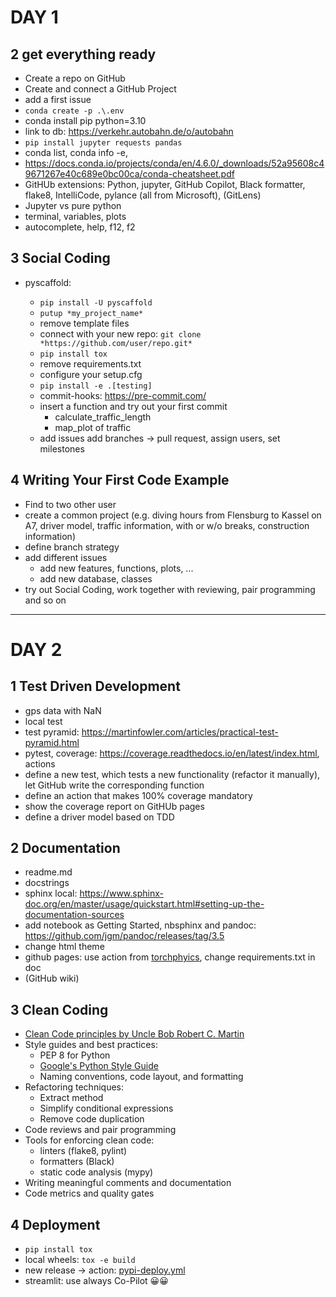 # DAY 1

## 2 get everything ready
- Create a repo on GitHub
- Create and connect a GitHub Project
- add a first issue
- ``conda create -p .\.env``
- conda install pip python=3.10
- link to db: https://verkehr.autobahn.de/o/autobahn
- ``pip install jupyter requests pandas``
- conda list, conda info -e,
- https://docs.conda.io/projects/conda/en/4.6.0/_downloads/52a95608c49671267e40c689e0bc00ca/conda-cheatsheet.pdf
- GitHUb extensions: Python, jupyter, GitHub Copilot, Black formatter, flake8, IntelliCode, pylance (all from Microsoft), (GitLens)
- Jupyter vs pure python
- terminal, variables, plots
- autocomplete, help, f12, f2

## 3 Social Coding

- pyscaffold:

    + ``pip install -U pyscaffold``
    + ``putup *my_project_name*``
    + remove template files
    + connect with your new repo: ``git clone *https://github.com/user/repo.git*``
    + ``pip install tox``
    + remove requirements.txt
    + configure your setup.cfg
    + ``pip install -e .[testing]``
    + commit-hooks: https://pre-commit.com/
    + insert a function and try out your first commit
        - calculate_traffic_length
        - map_plot of traffic
    + add issues add branches -> pull request, assign users, set milestones

 ## 4 Writing Your First Code Example

- Find to two other user
- create a common project (e.g. diving hours from Flensburg to Kassel on A7, driver model, traffic information, with or w/o breaks, construction information)
- define branch strategy
- add different issues
    + add new features, functions, plots, ...
    + add new database, classes
- try out Social Coding, work together with reviewing, pair programming and so on

--------------------------

# DAY 2

## 1 Test Driven Development

- gps data with NaN
- local test
- test pyramid: https://martinfowler.com/articles/practical-test-pyramid.html
- pytest, coverage: https://coverage.readthedocs.io/en/latest/index.html, actions
- define a new test, which tests a new functionality (refactor it manually), let GitHub write the corresponding function
- define an action that makes 100% coverage mandatory
- show the coverage report on GitHUb pages
- define a driver model based on TDD


## 2 Documentation

- readme.md
- docstrings
- sphinx local: https://www.sphinx-doc.org/en/master/usage/quickstart.html#setting-up-the-documentation-sources
- add notebook as Getting Started, nbsphinx and pandoc: https://github.com/jgm/pandoc/releases/tag/3.5
- change html theme
- github pages: use action from [torchphyics](https://github.com/boschresearch/torchphysics/blob/main/.github/workflows/docs-gh-pages.yml), change requirements.txt in doc
- (GitHub wiki)

## 3 Clean Coding

- [Clean Code principles by Uncle Bob Robert C. Martin](https://blog.cleancoder.com/uncle-bob/2015/11/18/TheProgrammersOath.html)
- Style guides and best practices:
    + PEP 8 for Python
    + [Google's Python Style Guide](https://google.github.io/styleguide/pyguide.html)
    + Naming conventions, code layout, and formatting
- Refactoring techniques:
    + Extract method
    + Simplify conditional expressions
    + Remove code duplication
- Code reviews and pair programming
- Tools for enforcing clean code:
    + linters (flake8, pylint)
    + formatters (Black)
    + static code analysis (mypy)
- Writing meaningful comments and documentation
- Code metrics and quality gates

## 4 Deployment
- ``pip install tox``
- local wheels: ``tox -e build``
- new release -> action: [pypi-deploy.yml](https://github.com/boschresearch/torchphysics/blob/main/.github/workflows/pypi-deploy.yml)
- streamlit: use always Co-Pilot 😀😀
